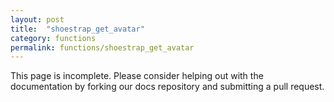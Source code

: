 ```yaml
---
layout: post
title:  "shoestrap_get_avatar"
category: functions
permalink: functions/shoestrap_get_avatar
---
```


This page is incomplete. Please consider helping out with the documentation by forking our docs repository and submitting a pull request.